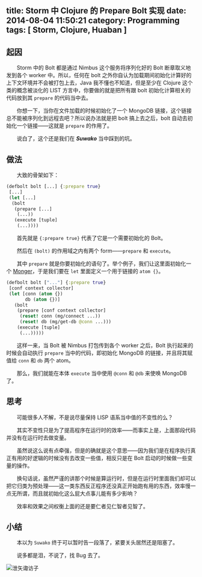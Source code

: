 title: Storm 中 Clojure 的 Prepare Bolt 实现
date: 2014-08-04 11:50:21
category: Programming
tags: [ Storm, Clojure, Huaban ]
---

## 起因

　　Storm 中的 Bolt 都是通过 Nimbus 这个服务将序列化好的 Bolt 断章取义地发到各个 worker 中。所以，任何在 bolt 之外你自认为加载期间初始化计算好的上下文环境并不会被打包上去，Java 我不懂也不知道，但是至少在 Clojure 这个类的概念被淡化的 LIST 方言中，你要做的就是把所有跟 bolt 初始化计算相关的代码放到其 `prepare` 的代码当中去。

　　你想一下，当你在文件加载的时候初始化了一个 MongoDB 链接，这个链接总不能被序列化到远程去吧？所以说办法就是把 bolt 搞上去之后，bolt 自动去初始化一个链接——这就是 `prepare` 的作用了。

　　说白了，这个还是我们在 ***Suwako*** 当中踩到的坑。

## 做法

　　大致的骨架如下：

```clojure
(defbolt bolt [...] {:prepare true}
 [...]
 (let [...]
  (bolt
   (prepare [...]
    (...))
   (execute [tuple]
    (...))))
```

　　首先就是 `{:prepare true}` 代表了它是一个需要初始化的 Bolt。

　　然后在 `(bolt)` 的作用域之内有两个 form——`prepare` 和 `execute`。

　　其中 `prepare` 就是你要初始化的语句了。举个例子，我们让这里面初始化一个 [Monger](http://clojuremongodb.info/)，于是我们要在 `let` 里面定义一个用于链接的 `atom {}`。

```clojure
(defbolt bolt ["..."] {:prepare true}
 [conf context collector]
 (let [conn (atom {})
       db (atom {})]
   (bolt
    (prepare [conf context collector]
     (reset! conn (mg/connect ...))
     (reset! db (mg/get-db @conn ...)))
    (execute [tuple]
     (...)))))
```

　　这样一来，当 Bolt 被 Nimbus 打包传到各个 worker 之后，Bolt 执行起来的时候会自动执行 `prepare` 当中的代码，即初始化 MongoDB 的链接，并且将其赋值给 `conn` 和 `db` 两个 atom。

　　那么，我们就能在本体 `execute` 当中使用 `@conn` 和 `@db` 来使唤 MongoDB 了。

## 思考

　　可能很多人不解，不是说尽量保持 LISP 语系当中值的不变性的么？

　　其实不变性只是为了提高程序在运行时的效率——而事实上是，上面那段代码并没有在运行时去做变量。

　　虽然说这么说有点牵强，但是的确就是这个意思——因为我们是在程序执行真正有用的好逻辑的时候没有去改变一些值，相反只是在 Bolt 启动的时候做一些变量的操作。

　　换句话说，虽然严谨的讲那个时候是算运行时，但是在运行时里面我们却可以把它归类为预处理——这一类东西反正程序还没真正开始跑有用的东西，效率慢一点无所谓，而且就初始化这么屁大点事儿能有多少影响？

　　效率和效果之间权衡上面的还是要仁者见仁智者见智了。

## 小结

　　本以为 `Suwako` 终于可以暂时告一段落了，紧要关头居然还是阻塞了。

　　说多都是泪，不说了，找 Bug 去了。

![泄矢诹访子](suwako.jpg)
